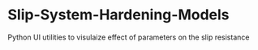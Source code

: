 # Slip-System-Hardening-Models
Python UI utilities to visulaize effect of parameters on the slip resistance
